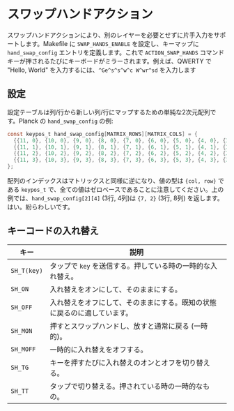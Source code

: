 # スワップハンドアクション

<!---
  original document: 0.8.147:docs/feature_swap_hands.md
  git diff 0.8.147 HEAD -- docs/feature_swap_hands.md | cat
-->

スワップハンドアクションにより、別のレイヤーを必要とせずに片手入力をサポートします。Makefile に `SWAP_HANDS_ENABLE` を設定し、キーマップに `hand_swap_config` エントリを定義します。これで `ACTION_SWAP_HANDS` コマンドキーが押されるたびにキーボードがミラーされます。例えば、QWERTY で "Hello, World" を入力するには、`^Ge^s^s^w^c W^wr^sd` を入力します

## 設定

設定テーブルは列/行から新しい列/行にマップするための単純な2次元配列です。Planck の `hand_swap_config` の例:

```C
const keypos_t hand_swap_config[MATRIX_ROWS][MATRIX_COLS] = {
  {{11, 0}, {10, 0}, {9, 0}, {8, 0}, {7, 0}, {6, 0}, {5, 0}, {4, 0}, {3, 0}, {2, 0}, {1, 0}, {0, 0}},
  {{11, 1}, {10, 1}, {9, 1}, {8, 1}, {7, 1}, {6, 1}, {5, 1}, {4, 1}, {3, 1}, {2, 1}, {1, 1}, {0, 1}},
  {{11, 2}, {10, 2}, {9, 2}, {8, 2}, {7, 2}, {6, 2}, {5, 2}, {4, 2}, {3, 2}, {2, 2}, {1, 2}, {0, 2}},
  {{11, 3}, {10, 3}, {9, 3}, {8, 3}, {7, 3}, {6, 3}, {5, 3}, {4, 3}, {3, 3}, {2, 3}, {1, 3}, {0, 3}},
};
```

配列のインデックスはマトリックスと同様に逆になり、値の型は `{col, row}` である `keypos_t` で、全ての値はゼロベースであることに注意してください。上の例では、`hand_swap_config[2][4]` (3行, 4列)は `{7, 2}` (3行, 8列) を返します。はい。紛らわしいです。

## キーコードの入れ替え

| キー | 説明 |
|-----------|-------------------------------------------------------------------------|
| `SH_T(key)` | タップで `key` を送信する。押している時の一時的な入れ替え。 |
| `SH_ON` | 入れ替えをオンにして、そのままにする。 |
| `SH_OFF` | 入れ替えをオフにして、そのままにする。既知の状態に戻るのに適しています。 |
| `SH_MON` | 押すとスワップハンドし、放すと通常に戻る (一時的)。 |
| `SH_MOFF` | 一時的に入れ替えをオフする。 |
| `SH_TG` | キーを押すたびに入れ替えのオンとオフを切り替える。 |
| `SH_TT` | タップで切り替える。押されている時の一時的なもの。 |
